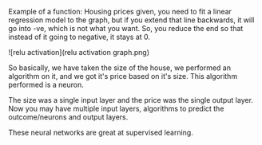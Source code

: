 Example of a function: Housing prices given, you need to fit a linear regression model to the graph, but if you extend that line backwards, it will go into -ve, which is not what you want.
So, you reduce the end so that instead of it going to negative, it stays at 0. 

![relu activation](relu activation graph.png)

So basically, we have taken the size of the house, we performed an algorithm on it, and we got it's price based on it's size. This algorithm performed is a neuron.

The size was a single input layer and the price was the single output layer. Now you may have multiple input layers, algorithms to predict the outcome/neurons and output layers.

These neural networks are great at supervised learning.
